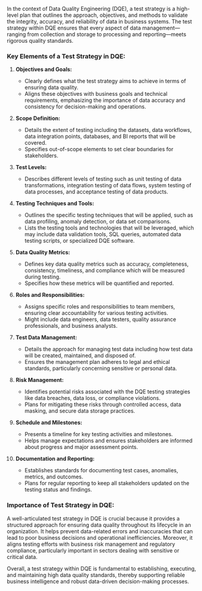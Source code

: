 In the context of Data Quality Engineering (DQE), a test strategy is a high-level plan that outlines the approach, objectives, and methods to validate the integrity, accuracy, and reliability of data in business systems. The test strategy within DQE ensures that every aspect of data management—ranging from collection and storage to processing and reporting—meets rigorous quality standards.

### Key Elements of a Test Strategy in DQE:

1. **Objectives and Goals:**
   - Clearly defines what the test strategy aims to achieve in terms of ensuring data quality.
   - Aligns these objectives with business goals and technical requirements, emphasizing the importance of data accuracy and consistency for decision-making and operations.

2. **Scope Definition:**
   - Details the extent of testing including the datasets, data workflows, data integration points, databases, and BI reports that will be covered.
   - Specifies out-of-scope elements to set clear boundaries for stakeholders.

3. **Test Levels:**
   - Describes different levels of testing such as unit testing of data transformations, integration testing of data flows, system testing of data processes, and acceptance testing of data products.

4. **Testing Techniques and Tools:**
   - Outlines the specific testing techniques that will be applied, such as data profiling, anomaly detection, or data set comparisons.
   - Lists the testing tools and technologies that will be leveraged, which may include data validation tools, SQL queries, automated data testing scripts, or specialized DQE software.

5. **Data Quality Metrics:**
   - Defines key data quality metrics such as accuracy, completeness, consistency, timeliness, and compliance which will be measured during testing.
   - Specifies how these metrics will be quantified and reported.

6. **Roles and Responsibilities:**
   - Assigns specific roles and responsibilities to team members, ensuring clear accountability for various testing activities.
   - Might include data engineers, data testers, quality assurance professionals, and business analysts.

7. **Test Data Management:**
   - Details the approach for managing test data including how test data will be created, maintained, and disposed of.
   - Ensures the management plan adheres to legal and ethical standards, particularly concerning sensitive or personal data.

8. **Risk Management:**
   - Identifies potential risks associated with the DQE testing strategies like data breaches, data loss, or compliance violations.
   - Plans for mitigating these risks through controlled access, data masking, and secure data storage practices.

9. **Schedule and Milestones:**
   - Presents a timeline for key testing activities and milestones.
   - Helps manage expectations and ensures stakeholders are informed about progress and major assessment points.

10. **Documentation and Reporting:**
    - Establishes standards for documenting test cases, anomalies, metrics, and outcomes.
    - Plans for regular reporting to keep all stakeholders updated on the testing status and findings.

### Importance of Test Strategy in DQE:

A well-articulated test strategy in DQE is crucial because it provides a structured approach for ensuring data quality throughout its lifecycle in an organization. It helps prevent data-related errors and inaccuracies that can lead to poor business decisions and operational inefficiencies. Moreover, it aligns testing efforts with business risk management and regulatory compliance, particularly important in sectors dealing with sensitive or critical data.

Overall, a test strategy within DQE is fundamental to establishing, executing, and maintaining high data quality standards, thereby supporting reliable business intelligence and robust data-driven decision-making processes.